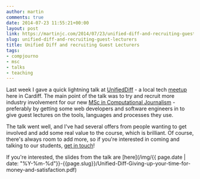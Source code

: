```yaml
---
author: martin
comments: true
date: 2014-07-23 11:55:21+00:00
layout: post
link: https://martinjc.com/2014/07/23/unified-diff-and-recruiting-guest-lecturers/
slug: unified-diff-and-recruiting-guest-lecturers
title: Unified Diff and recruiting Guest Lecturers
tags:
- compjourno
- msc
- talks
- teaching
---
```


Last week I gave a quick lightning talk at [UnifiedDiff](http://unifieddiff.co.uk/) - a local tech [meetup](http://www.meetup.com/unified-diff) here in Cardiff. The main point of the talk was to try and recruit more industry involvement for our new [MSc in Computational Journalism](http://courses.cardiff.ac.uk/postgraduate/course/detail/p411.html) - preferably by getting some web developers and software engineers in to give guest lectures on the tools, languages and processes they use.

The talk went well, and I've had several offers from people wanting to get involved and add some real value to the course, which is brilliant. Of course, there's always room to add more, so if you're interested in coming and talking to our students, [get in touch](/contact/)!

If you're interested, the slides from the talk are [here](/img/{{ page.date | date: "%Y-%m-%d"}}-{{page.slug}}/Unified-Diff-Giving-up-your-time-for-money-and-satisfaction.pdf)
